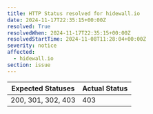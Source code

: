 ```yaml
---
title: HTTP Status resolved for hidewall.io
date: 2024-11-17T22:35:15+00:00Z
resolved: True
resolvedWhen: 2024-11-17T22:35:15+00:00Z
resolvedStartTime: 2024-11-08T11:28:04+00:00Z
severity: notice
affected:
  - hidewall.io
section: issue
---
```


| Expected Statuses | Actual Status  |
|-------------------|----------------|
| 200, 301, 302, 403 | 403 |
